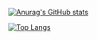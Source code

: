 [![Anurag's GitHub stats](https://github-readme-stats.vercel.app/api?username=lapetus-r&show_icons=true)](https://github.com/anuraghazra/github-readme-stats)

[![Top Langs](https://github-readme-stats.vercel.app/api/top-langs/?username=lapetus-r&layout=compact)](https://github.com/anuraghazra/github-readme-stats)
